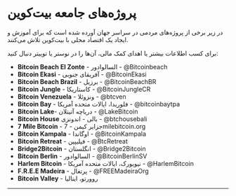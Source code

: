 # پروژه‌های جامعه بیت‌کوین
در زیر برخی از پروژه‌های مردمی در سراسر جهان آورده شده است
که برای آموزش و ایجاد یک
اقتصاد محلی با بیت‌کوین تلاش می‌کنند.

برای کسب اطلاعات بیشتر یا اهدای کمک مالی، آن‌ها را در نوستر یا توییتر دنبال کنید:

*   **Bitcoin Beach El Zonte** - السالوادور - @Bitcoinbeach
*   **Bitcoin Ekasi** - آفریقای جنوبی - @BitcoinEkasi
*   **Bitcoin Beach Brazil** - برزیل - @BitcoinBeachBR
*   **Bitcoin Jungle** - کاستاریکا - @BitcoinJungleCR
*   **Bitcoin Venezuela** - ونزوئلا - @btcven
*   **Bitcoin Bay** - فلوریدا، ایالات متحده آمریکا - @bitcoinbaytpa
*   **Bitcoin Lake**- دریاچه آتیتلان - @LakeBitcoin
*   **Bitcoin House** بالی - اندونزی - @btchousebali
*   **7 Mile Bitcoin** - جزایر کیمن - 7milebitcoin.org
*   **Bitcoin Kampala** - اوگاندا - @BitcoinKampala
*   **Bitcoin Retreat** - فیلیپین - @BtcRetreat
*   **Bridge2Bitcoin** - انگلستان - @Bridge2Bitcoin
*   **Bitcoin Berlin** - السالوادور - @BitcoinBerlinSV
*   **Harlem Bitcoin** - نیویورک، ایالات متحده آمریکا - @HarlemBitcoin
*   **F.R.E.E Madeira** - پرتغال - @FREEMadeiraOrg
*   **Bitcoin Valley** - روورتو، ایتالیا

---
